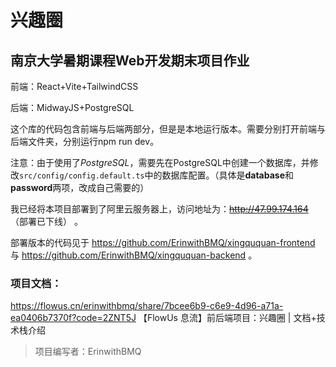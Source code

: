 # 兴趣圈

## 南京大学暑期课程Web开发期末项目作业

前端：React+Vite+TailwindCSS

后端：MidwayJS+PostgreSQL

这个库的代码包含前端与后端两部分，但是是本地运行版本。需要分别打开前端与后端文件夹，分别运行npm run dev。

注意：由于使用了*PostgreSQL*，需要先在PostgreSQL中创建一个数据库，并修改`src/config/config.default.ts`中的数据库配置。（具体是**database**和**password**两项，改成自己需要的）

我已经将本项目部署到了阿里云服务器上，访问地址为：~~http://47.99.174.164~~ （部署已下线）
。

部署版本的代码见于
https://github.com/ErinwithBMQ/xingququan-frontend
与
https://github.com/ErinwithBMQ/xingququan-backend
。

### 项目文档：
https://flowus.cn/erinwithbmq/share/7bcee6b9-c6e9-4d96-a71a-ea0406b7370f?code=2ZNT5J
【FlowUs 息流】前后端项目：兴趣圈 | 文档+技术栈介绍

> 项目编写者：ErinwithBMQ

